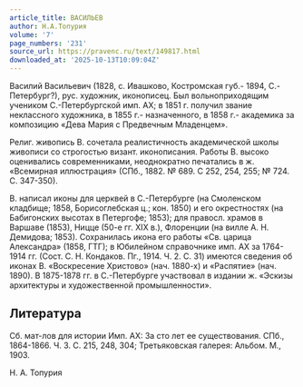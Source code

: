 ```yaml
---
article_title: ВАСИЛЬЕВ
author: Н.А.Топурия
volume: '7'
page_numbers: '231'
source_url: https://pravenc.ru/text/149817.html
downloaded_at: '2025-10-13T10:09:04Z'
---
```


Василий Васильевич (1828, с. Ивашково, Костромская губ.- 1894, С.-Петербург?), рус. художник, иконописец. Был вольноприходящим учеником С.-Петербургской имп. АХ; в 1851 г. получил звание неклассного художника, в 1855 г.- назначенного, в 1858 г.- академика за композицию «Дева Мария с Предвечным Младенцем».

Религ. живопись В. сочетала реалистичность академической школы живописи со строгостью визант. иконописания. Работы В. высоко оценивались современниками, неоднократно печатались в ж. «Всемирная иллюстрация» (СПб., 1882. № 689. С 252, 254, 255; № 724. С. 347-350).

В. написал иконы для церквей в С.-Петербурге (на Смоленском кладбище; 1858, Борисоглебская ц.; кон. 1850) и его окрестностях (на Бабигонских высотах в Петергофе; 1853); для правосл. храмов в Варшаве (1853), Ницце (50-е гг. XIX в.), Флоренции (на вилле А. Н. Демидова; 1853). Сохранилась икона его работы «Св. царица Александра» (1858, ГТГ); в Юбилейном справочнике имп. АХ за 1764-1914 гг. (Сост. С. Н. Кондаков. Пг., 1914. Ч. 2. С. 31) имеются сведения об иконах В. «Воскресение Христово» (нач. 1880-х) и «Распятие» (нач. 1890). В 1875-1878 гг. в С.-Петербурге участвовал в издании ж. «Эскизы архитектуры и художественной промышленности».

## Литература

Сб. мат-лов для истории Имп. АХ: За сто лет ее существования. СПб., 1864-1866. Ч. 3. С. 215, 248, 304; Третьяковская галерея: Альбом. М., 1903.

Н. А. Топурия
